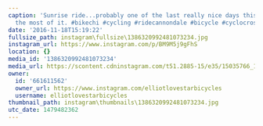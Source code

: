 ```yaml
---
caption: 'Sunrise ride...probably one of the last really nice days this season. Makin&apos;
  the most of it. #bikechi #cycling #ridecannondale #bicycle #cyclocross #cx #LoveStarRaceClub'
date: '2016-11-18T15:19:22'
fullsize_path: instagram\fullsize\1386320992481073234.jpg
instagram_url: https://www.instagram.com/p/BM9M5j9gFhS
location: {}
media_id: '1386320992481073234'
media_url: https://scontent.cdninstagram.com/t51.2885-15/e35/15035766_1261266980562722_94909345493417984_n.jpg?ig_cache_key=MTM4NjMyMDk5MjQ4MTA3MzIzNA%3D%3D.2
owner:
  id: '661611562'
  owner_url: https://www.instagram.com/elliotlovestarbicycles
  username: elliotlovestarbicycles
thumbnail_path: instagram\thumbnails\1386320992481073234.jpg
utc_date: 1479482362
---
```

